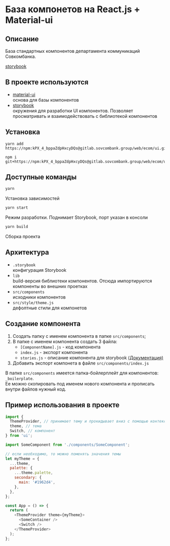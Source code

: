 # База компонетов на React.js + Material-ui

## Описание

База стандартных компонентов департамента коммуникаций Совкомбанка. <br>

[storybook](http://urt-web-app1:3047/) <br>

## В проекте используются

- [material-ui](https://material-ui.com/)<br>
  основа для базы компонентов
- [storybook](https://storybook.js.org)<br>
  окружения для разработки UI компонентов. Позволяет просматривать и взаимодействовать с библиотекой компонентов

## Установка

```
yarn add https://npm:kPX_4_bppaZdpHxcyDQs@gitlab.sovcombank.group/web/ecom/ui.git
```

```
npm i git+https://npm:kPX_4_bppaZdpHxcyDQs@gitlab.sovcombank.group/web/ecom/ui.git
```

## Доступные команды

```sh
yarn
```

Установка зависимостей

```sh
yarn start
```

Режим разработки. Поднимает Storybook, порт указан в консоли

```sh
yarn build
```

Сборка проекта

## Архитектура

- `.storybook`<br>
  конфигурация Storybook
- `lib`<br>
  build-версия библиотеки компонентов. Отсюда импортируются компоненты во внешних проетках
- `src/components`<br>
  исходники компонентов
- `src/style/theme.js`<br>
  дефолтные стили для компонетов

## Создание компонента

1. Создать папку с именем компонента в папке `src/components`;
1. В папке с именем компонента создать 3 файла:
   - `[ComponentName].js` - код компонента
   - `index.js` - экспорт компонента
   - `stories.js` - описание компонента для storybook [(Документация)](https://storybook.js.org/docs/basics/writing-stories/)
1. Добавить экспорт компонета в файле `src/components/index.js`

В папке `src/components` имеется папка-бойлерплейт для компонентов: `_boilerplate`.<br>
Ее можно скопировать под именем нового компонента и прописать внутри файлов нужный код.

## Пример использования в проекте

```js
import {
  ThemeProvider, // принимает тему и прокидывает вниз с помощью контекста. Размещать в корне проекта
  theme, // тема
  Switch, // компонент
} from 'ui';

import SomeComponent from './components/SomeComponent';

// если необходимо, то можно поменять значения темы
let myTheme = {
  ...theme,
  palette: {
    ...theme.palette,
    secondary: {
      main: '#1962d4',
    },
  },
};

const App = () => {
  return (
    <ThemeProvider theme={myTheme}>
      <SomeContainer />
      <Switch />
    </ThemeProvider>
  );
};
```

